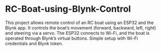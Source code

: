 # RC-Boat-using-Blynk-Control
This project allows remote control of an RC boat using an ESP32 and the Blynk app. It controls the boat’s movement (forward, backward, left, right) and steering via a servo. The ESP32 connects to Wi-Fi, and the boat is operated through Blynk’s virtual buttons. Simple setup with Wi-Fi credentials and Blynk token.
